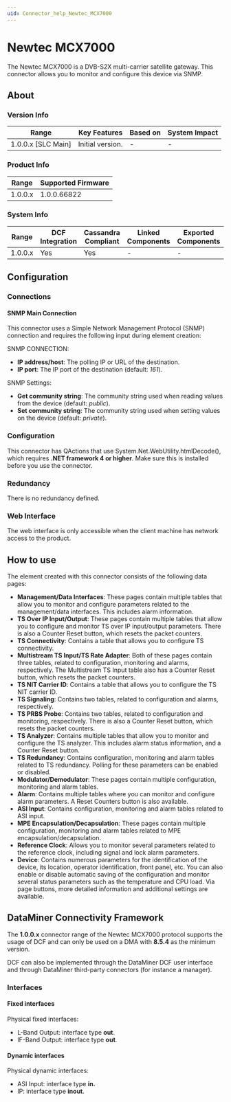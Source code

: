 ```yaml
---
uid: Connector_help_Newtec_MCX7000
---
```


# Newtec MCX7000

The Newtec MCX7000 is a DVB-S2X multi-carrier satellite gateway. This connector allows you to monitor and configure this device via SNMP.

## About

### Version Info

| **Range**            | **Key Features** | **Based on** | **System Impact** |
|----------------------|------------------|--------------|-------------------|
| 1.0.0.x \[SLC Main\] | Initial version. | \-           | \-                |

### Product Info

| **Range** | **Supported Firmware** |
|-----------|------------------------|
| 1.0.0.x   | 1.0.0.66822            |

### System Info

| **Range** | **DCF Integration** | **Cassandra Compliant** | **Linked Components** | **Exported Components** |
|-----------|---------------------|-------------------------|-----------------------|-------------------------|
| 1.0.0.x   | Yes                 | Yes                     | \-                    | \-                      |

## Configuration

### Connections

#### SNMP Main Connection

This connector uses a Simple Network Management Protocol (SNMP) connection and requires the following input during element creation:

SNMP CONNECTION:

- **IP address/host**: The polling IP or URL of the destination.
- **IP port**: The IP port of the destination (default: *161*).

SNMP Settings:

- **Get community string**: The community string used when reading values from the device (default: *public*).
- **Set community string**: The community string used when setting values on the device (default: *private*).

### Configuration

This connector has QActions that use System.Net.WebUtility.htmlDecode(), which requires **.NET framework 4 or higher**. Make sure this is installed before you use the connector.

### Redundancy

There is no redundancy defined.

### Web Interface

The web interface is only accessible when the client machine has network access to the product.

## How to use

The element created with this connector consists of the following data pages:

- **Management/Data Interfaces**: These pages contain multiple tables that allow you to monitor and configure parameters related to the management/data interfaces. This includes alarm information.
- **TS Over IP Input/Output**: These pages contain multiple tables that allow you to configure and monitor TS over IP input/output parameters. There is also a Counter Reset button, which resets the packet counters.
- **TS Connectivity**: Contains a table that allows you to configure TS connectivity.
- **Multistream TS Input/TS Rate Adapter**: Both of these pages contain three tables, related to configuration, monitoring and alarms, respectively. The Multistream TS Input table also has a Counter Reset button, which resets the packet counters.
- **TS NIT Carrier ID**: Contains a table that allows you to configure the TS NIT carrier ID.
- **TS Signaling**: Contains two tables, related to configuration and alarms, respectively.
- **TS PRBS Probe**: Contains two tables, related to configuration and monitoring, respectively. There is also a Counter Reset button, which resets the packet counters.
- **TS Analyzer**: Contains multiple tables that allow you to monitor and configure the TS analyzer. This includes alarm status information, and a Counter Reset button.
- **TS Redundancy**: Contains configuration, monitoring and alarm tables related to TS redundancy. Polling for these parameters can be enabled or disabled.
- **Modulator/Demodulator**: These pages contain multiple configuration, monitoring and alarm tables.
- **Alarm**: Contains multiple tables where you can monitor and configure alarm parameters. A Reset Counters button is also available.
- **ASI Input**: Contains configuration, monitoring and alarm tables related to ASI input.
- **MPE Encapsulation/Decapsulation**: These pages contain multiple configuration, monitoring and alarm tables related to MPE encapsulation/decapsulation.
- **Reference Clock**: Allows you to monitor several parameters related to the reference clock, including signal and lock alarm parameters.
- **Device**: Contains numerous parameters for the identification of the device, its location, operator identification, front panel, etc. You can also enable or disable automatic saving of the configuration and monitor several status parameters such as the temperature and CPU load. Via page buttons, more detailed information and additional settings are available.

## DataMiner Connectivity Framework

The **1.0.0.x** connector range of the Newtec MCX7000 protocol supports the usage of DCF and can only be used on a DMA with **8.5.4** as the minimum version.

DCF can also be implemented through the DataMiner DCF user interface and through DataMiner third-party connectors (for instance a manager).

### Interfaces

#### Fixed interfaces

Physical fixed interfaces:

- L-Band Output: interface type **out**.
- IF-Band Output: interface type **out**.

#### Dynamic interfaces

Physical dynamic interfaces:

- ASI Input: interface type **in.**
- IP: interface type **inout**.

